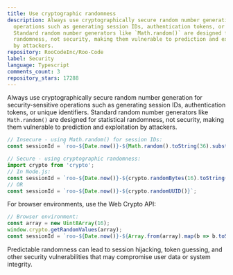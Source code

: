 ```yaml
---
title: Use cryptographic randomness
description: Always use cryptographically secure random number generation for security-sensitive
  operations such as generating session IDs, authentication tokens, or unique identifiers.
  Standard random number generators like `Math.random()` are designed for statistical
  randomness, not security, making them vulnerable to prediction and exploitation
  by attackers.
repository: RooCodeInc/Roo-Code
label: Security
language: Typescript
comments_count: 3
repository_stars: 17288
---
```


Always use cryptographically secure random number generation for security-sensitive operations such as generating session IDs, authentication tokens, or unique identifiers. Standard random number generators like `Math.random()` are designed for statistical randomness, not security, making them vulnerable to prediction and exploitation by attackers.

```typescript
// Insecure - using Math.random() for session IDs:
const sessionId = `roo-${Date.now()}-${Math.random().toString(36).substring(7)}`;

// Secure - using cryptographic randomness:
import crypto from 'crypto';
// In Node.js:
const sessionId = `roo-${Date.now()}-${crypto.randomBytes(16).toString('hex')}`;
// OR
const sessionId = `roo-${Date.now()}-${crypto.randomUUID()}`;
```

For browser environments, use the Web Crypto API:
```javascript
// Browser environment:
const array = new Uint8Array(16);
window.crypto.getRandomValues(array);
const sessionId = `roo-${Date.now()}-${Array.from(array).map(b => b.toString(16).padStart(2, '0')).join('')}`;
```

Predictable randomness can lead to session hijacking, token guessing, and other security vulnerabilities that may compromise user data or system integrity.